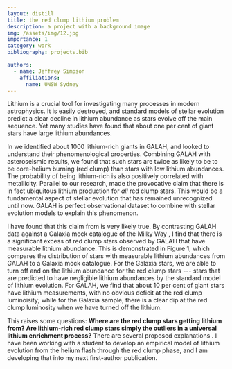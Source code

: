 ```yaml
---
layout: distill
title: the red clump lithium problem
description: a project with a background image
img: /assets/img/12.jpg
importance: 1
category: work
bibliography: projects.bib

authors:
  - name: Jeffrey Simpson
    affiliations:
      name: UNSW Sydney
---
```


Lithium is a crucial tool for investigating many processes in modern astrophysics. It is easily destroyed, and standard models of stellar evolution predict a clear decline in lithium abundance as stars evolve off the main sequence. Yet many studies have found that about one per cent of giant stars have large lithium abundances.

In <d-cite key="2021MNRAS.505.5340M"></d-cite> we identified about 1000 lithium-rich giants in GALAH, and looked to understand their phenomenological properties. Combining GALAH with asteroseismic results, we found that such stars are twice as likely to be to be core-helium burning (red clump) than stars with low lithium abundances. The probability of being lithium-rich is also positively correlated with metallicity. Parallel to our research, <d-cite key="2020NatAs...4.1059K"></d-cite> made the provocative claim that there is in fact ubiquitous lithium production for *all* red clump stars. This would be a fundamental aspect of stellar evolution that has remained unrecognized until now. GALAH is perfect observational dataset to combine with stellar evolution models to explain this phenomenon.

I have found that this claim from <d-cite key="2020NatAs...4.1059K"></d-cite> is very likely true. By contrasting GALAH data against a Galaxia mock catalogue of the Milky Way <d-cite key="2011ApJ...730....3S"></d-cite>, I find that there is a significant excess of red clump stars observed by GALAH that have measurable lithium abundance. This is demonstrated in Figure 1, which compares the distribution of stars with measurable lithium abundances from GALAH to a Galaxia mock catalogue. For the Galaxia stars, we are able to turn off and on the lithium abundance for the red clump stars --- stars that are predicted to have negligible lithium abundances by the standard model of lithium evolution. For GALAH, we find that about 10 per cent of giant stars have lithium measurements, with no obvious deficit at the red clump luminoisity; while for the Galaxia sample, there is a clear dip at the red clump luminosity when we have turned off the lithium.

This raises some questions: **Where are the red clump stars getting lithium from? Are lithium-rich red clump stars simply the outliers in a universal lithium enrichment process?**
There are several proposed explanations <d-cite key="2019ApJ...880..125C"></d-cite>. I have been working with a student to develop an empirical model of lithium evolution from the helium flash through the red clump phase, and I am developing that into my next first-author publication.